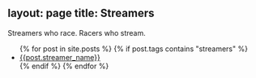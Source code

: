 layout: page
title: Streamers
---

Streamers who race. Racers who stream. 

<ul>
{% for post in site.posts %}
  {% if post.tags contains "streamers" %}
  <li>
    <a href="https://"> {{post.streamer_name}} </a>
  </li>
  {% endif %}
{% endfor %}
</ul>
